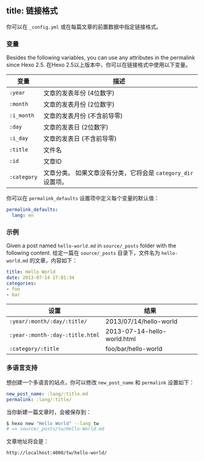 title: 链接格式
---
你可以在 `_config.yml` 或在每篇文章的前置数据中指定链接格式。 

### 变量

Besides the following variables, you can use any attributes in the permalink since Hexo 2.5.
在Hexo 2.5以上版本中，你可以在链接格式中使用以下变量。

变量 | 描述
--- | ---
`:year` | 文章的发表年份 (4位数字)
`:month` | 文章的发表月份 (2位数字)
`:i_month` | 文章的发表月份 (不含前导零)
`:day` | 文章的发表日 (2位数字)
`:i_day` | 文章的发表日 (不含前导零)
`:title` | 文件名
`:id` | 文章ID
`:category` | 文章分类。 如果文章没有分类，它将会是 `category_dir` 设置项。

你可以在 `permalink_defaults` 设置项中定义每个变量的默认值：

``` yaml
permalink_defaults:
  lang: en
```

### 示例

Given a post named `hello-world.md` in `source/_posts` folder with the following content.
给定一篇在 `source/_posts` 目录下，文件名为 `hello-world.md` 的文章，内容如下：

``` yaml
title: Hello World
date: 2013-07-14 17:01:34
categories:
- foo
- bar
```

设置 | 结果
--- | ---
`:year/:month/:day/:title/` | 2013/07/14/hello-world
`:year-:month-:day-:title.html` | 2013-07-14-hello-world.html
`:category/:title` | foo/bar/hello-world

### 多语言支持

想创建一个多语言的站点，你可以修改 `new_post_name` 和 `permalink` 设置如下：

``` yaml
new_post_name: :lang/:title.md
permalink: :lang/:title/
```

当你新建一篇文章时，会被保存到：

``` bash
$ hexo new "Hello World" --lang tw
# => source/_posts/tw/Hello-World.md
```
文章地址将会是：

``` plain
http://localhost:4000/tw/hello-world/
```
